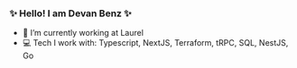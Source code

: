 ### ✨ Hello! I am Devan Benz ✨

- 🔭 I’m currently working at Laurel
- 💻 Tech I work with: Typescript, NextJS, Terraform, tRPC, SQL, NestJS, Go
